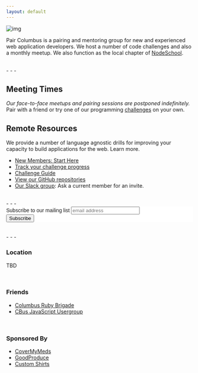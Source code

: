 ```yaml
---
layout: default
---
```


![img](http://i.imgur.com/OmBFBDK.jpg)  
  
Pair Columbus is a pairing and mentoring group for new and experienced web application developers. We host a number of code challenges and also a monthly meetup. We also function as the local chapter of [NodeSchool](http://nodeschool.io).

<br />
- - -
<br />

## Meeting Times
_Our face-to-face meetups and pairing sessions are postponed indefinitely._ Pair with a friend or try one of our programming [challenges](/challenges/) on your own.

## Remote Resources
We provide a number of language agnostic drills for improving your capacity to build applications for the web. Learn more.

  - [New Members: Start Here](/getting_started/)
  - [Track your challenge progress](https://dry-depths-47527.herokuapp.com/)
  - [Challenge Guide](/challenges/)
  - [View our GitHub repositories](https://github.com/paircolumbus/)
  - [Our Slack group](https://paircolumbus.slack.com): Ask a current member for an invite.

<br />
- - -
<br />

<link href="//cdn-images.mailchimp.com/embedcode/slim-081711.css" rel="stylesheet" type="text/css">
<style type="text/css">
  #mc_embed_signup{background:#fff; clear:left; font:14px Helvetica,Arial,sans-serif; }
</style>
<div id="mc_embed_signup">
<form action="//paircolumbus.us11.list-manage.com/subscribe/post?u=60b5026218d4c1f845a978d85&amp;id=de00a10964" method="post" id="mc-embedded-subscribe-form" name="mc-embedded-subscribe-form" class="validate" target="_blank" novalidate>
    <div id="mc_embed_signup_scroll">
  <label for="mce-EMAIL">Subscribe to our mailing list</label>
  <input type="email" value="" name="EMAIL" class="email" id="mce-EMAIL" placeholder="email address" required>
    <!-- real people should not fill this in and expect good things - do not remove this or risk form bot signups-->
    <div style="position: absolute; left: -5000px;"><input type="text" name="b_60b5026218d4c1f845a978d85_de00a10964" tabindex="-1" value=""></div>
    <div class="clear"><input type="submit" value="Subscribe" name="subscribe" id="mc-embedded-subscribe" class="button"></div>
  </div>
</form>
</div>

<br />
- - -
<br />

### Location
<p>TBD</p>

<!-- <p>
  <address>
    <a href="https://goo.gl/maps/XLvbG">
      CoverMyMeds Columbus Office<br>
      2 Miranova Pl.<br>
      Columbus, OH 43215
    </a>
  </address>
</p>-->


<br />

### Friends
- [Columbus Ruby Brigade](https://www.meetup.com/columbusrb/)
- [CBus JavaScript Usergroup](https://columbusjs.org/)

<br />

### Sponsored By
- [CoverMyMeds](https://www.covermymeds.com/)
- [GoodProduce](http://goodproduce.net)
- [Custom Shirts](http://www.customshirts.com/)
